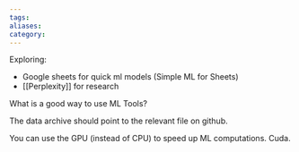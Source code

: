 ```yaml
---
tags: 
aliases: 
category:
---
```



Exploring:
- Google sheets for quick ml models (Simple ML for Sheets)
- [[Perplexity]] for research 

What is a good way to use ML Tools? 

The data archive should point to the relevant file on github.


You can use the GPU (instead of CPU) to speed up ML computations. Cuda.